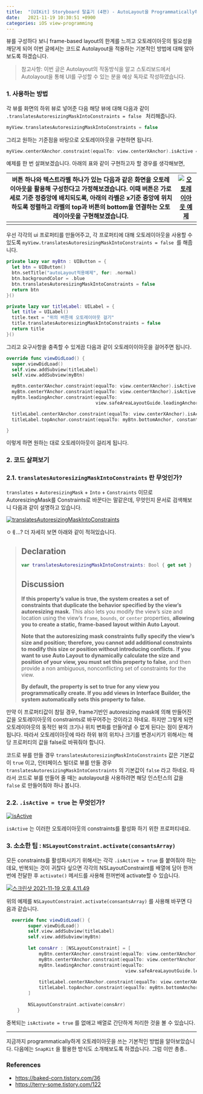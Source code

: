 ```yaml
---
title:  "[UIKit] Storyboard 탈출기 (4편) - AutoLayout을 Programmatically하게 적용하기"
date:   2021-11-19 10:30:51 +0900
categories: iOS view-programming
---
```




뷰를 구성하다 보니 frame-based layout의 한계를 느끼고 오토레이아웃의 필요성을 깨닫게 되어 이번 글에서는 코드로 Autolayout을 적용하는 기본적인 방법에 대해 알아보도록 하겠습니다.

> 참고사항: 이번 글은 Autolayout의 작동방식을 알고 스토리보드에서 Autolayout을 통해 UI를 구성할 수 있는 분을 예상 독자로 작성하였습니다.

### 1. 사용하는 방법

각 뷰를 화면의 하위 뷰로 넣어준 다음 해당 뷰에 대해 다음과 같이 `.translatesAutoresizingMaskIntoConstraints = false ` 처리해줍니다.

```swift
myView.translatesAutoresizingMaskIntoConstraints = false 
```

그리고 원하는 기준점을 바탕으로 오토레이아웃을 구현하면 됩니다.

```swift
myView.centerXAnchor.constraint(equalTo: view.centerXAnchor).isActive = true // x축 기준으로 화면 중앙에 오도록 함
```

예제를 한 번 살펴보겠습니다. 아래의 표와 같이 구현하고자 할 경우를 생각해보면,

| 버튼 하나와 텍스트라벨 하나가 있는 다음과 같은 화면을 오토레이아웃을 활용해 구성한다고 가정해보겠습니다. 이때 버튼은 가로세로 기준 정중앙에 배치되도록, 아래의 라벨은 x기준 중앙에 위치하도록 정렬하고 라벨의 top과 버튼의 bottom을 연결하는 오토레이아웃을 구현해보겠습니다. | [![오토레이아웃 예제](https://camo.githubusercontent.com/79274bf7ab1f25bde67c5d95e966151ae6d2070317b0789b7bb2f2f38dcd9d0a/68747470733a2f2f747661312e73696e61696d672e636e2f6c617267652f3030386933736b4e6779316777356b353475656e386a33306e7130716f3734742e6a7067)](https://camo.githubusercontent.com/79274bf7ab1f25bde67c5d95e966151ae6d2070317b0789b7bb2f2f38dcd9d0a/68747470733a2f2f747661312e73696e61696d672e636e2f6c617267652f3030386933736b4e6779316777356b353475656e386a33306e7130716f3734742e6a7067) |
| ------------------------------------------------------------ | ------------------------------------------------------------ |
|                                                              |                                                              |

우선 각각의 ui 프로퍼티를 만들어주고, 각 프로퍼티에 대해 오토레이아웃을 사용할 수 있도록 `myView.translatesAutoresizingMaskIntoConstraints = false `를 해줍니다.

```swift
private lazy var myBtn : UIButton = {
  let btn = UIButton()
  btn.setTitle("autoLayout적용예제", for: .normal)
  btn.backgroundColor = .blue
  btn.translatesAutoresizingMaskIntoConstraints = false
  return btn
}()

private lazy var titleLabel: UILabel = {
  let title = UILabel()
  title.text = "위의 버튼에 오토레이아웃 걸기"
  title.translatesAutoresizingMaskIntoConstraints = false
  return title
}()
```

그리고 요구사항을 충족할 수 있게끔 다음과 같이 오토레이이아웃을 걸어주면 됩니다.

```swift
override func viewDidLoad() {
  super.viewDidLoad()
  self.view.addSubview(titleLabel)
  self.view.addSubview(myBtn)

  myBtn.centerXAnchor.constraint(equalTo: view.centerXAnchor).isActive = true
  myBtn.centerYAnchor.constraint(equalTo: view.centerYAnchor).isActive = true
  myBtn.leadingAnchor.constraint(equalTo:
                                 view.safeAreaLayoutGuide.leadingAnchor, constant: 30.0).isActive = true

  titleLabel.centerXAnchor.constraint(equalTo: view.centerXAnchor).isActive = true
  titleLabel.topAnchor.constraint(equalTo: myBtn.bottomAnchor, constant: 20.0).isActive = true

}
```

이렇게 하면 원하는 대로 오토레이아웃이 걸리게 됩니다.

### 2. 코드 살펴보기

### 2.1. `translatesAutoresizingMaskIntoConstraints` 란 무엇인가?

`translates` + `AutoresizingMask` + `Into` + `Constraints` 이므로 AutoresizingMask를 Constraints로 바꾼다는 말같은데, 무엇인지 문서로 검색해보니 다음과 같이 설명하고 있습니다.

[![translatesAutoresizingMaskIntoConstraints](https://camo.githubusercontent.com/96682fa74e11c40b50a6f0ef07c623637bd363012e52055953a225fc082bba05/68747470733a2f2f747661312e73696e61696d672e636e2f6c617267652f3030386933736b4e677931677731673066717533636a333138363063736d79732e6a7067)](https://camo.githubusercontent.com/96682fa74e11c40b50a6f0ef07c623637bd363012e52055953a225fc082bba05/68747470733a2f2f747661312e73696e61696d672e636e2f6c617267652f3030386933736b4e677931677731673066717533636a333138363063736d79732e6a7067)

ㅇㅖ...? 더 자세히 보면 아래와 같이 적혀있습니다.

> ## Declaration
>
> ```swift
> var translatesAutoresizingMaskIntoConstraints: Bool { get set }
> ```
>
> ## Discussion
>
> **If this property’s value is true, the system creates a set of constraints that duplicate the behavior specified by the view’s autoresizing mask.** This also lets you modify the view’s size and location using the view’s `frame`, `bounds`, or `center` properties, **allowing you to create a static, frame-based layout within Auto Layout**.
>
> **Note that the autoresizing mask constraints fully specify the view’s size and position; therefore, you cannot add additional constraints to modify this size or position without introducing conflicts.** I**f you want to use Auto Layout to dynamically calculate the size and position of your view, you must set this property to false**, and then provide a non ambiguous, nonconflicting set of constraints for the view.
>
> **By default, the property is set to true for any view you programmatically create. If you add views in Interface Builder, the system automatically sets this property to false.**

만약 이 프로퍼티값이 참일 경우, frame기반인 autoresizing mask에 의해 만들어진 값을 오토레이아웃의 constraints로 바꾸어주는 것이라고 하네요. 하지만 그렇게 되면 오토레이아웃의 동적인 뷰의 크기나 위치 변화를 만들어낼 수 없게 된다는 점이 문제가 됩니다. 따라서 오토레이아웃에 따라 하위 뷰의 위치나 크기를 변경시키기 위해서는 해당 프로퍼티의 값을 false로 바꿔줘야 합니다.

코드로 뷰를 만들 경우 `translatesAutoresizingMaskIntoConstraints` 값은 기본값이 `true` 이고, 인터페이스 빌더로 뷰를 만들 경우 `translatesAutoresizingMaskIntoConstraints` 의 기본값이 `false` 라고 하네요. 따라서 코드로 뷰를 만들어 줄 때는 autolayout을 사용하려면 해당 인스턴스의 값을 `false` 로 만들어줘야 하나 봅니다.

### 2.2. `.isActive = true` 는 무엇인가?

[![isActive](https://camo.githubusercontent.com/cb1175a65dc3612b9175f5338f8103f26d32a9968fd64ea6314b6a4f3ae109f4/68747470733a2f2f747661312e73696e61696d672e636e2f6c617267652f3030386933736b4e67793167776b68336b3666356f6a3330656630337730736e2e6a7067)](https://camo.githubusercontent.com/cb1175a65dc3612b9175f5338f8103f26d32a9968fd64ea6314b6a4f3ae109f4/68747470733a2f2f747661312e73696e61696d672e636e2f6c617267652f3030386933736b4e67793167776b68336b3666356f6a3330656630337730736e2e6a7067)

`isActive` 는 이러한 오토레이아웃의 constraints를 활성화 하기 위한 프로퍼티네요.

### 3. 소소한 팁 : `NSLayoutConstraint.activate(consantsArray)`

모든 constraints를 활성화시키기 위해서는 각각 `.isActive = true` 를 붙여줘야 하는데요, 반복되는 것이 귀찮다 싶으면 각각의 NSLayoutConstraint를 배열에 담아 한꺼번에 전달한 후 `activate()` 메서드를 사용해 한꺼번에 activate할 수 있습니다.

[![스크린샷 2021-11-19 오후 4.11.49](https://camo.githubusercontent.com/9330524da6b5f86705839536baca8d546e7e74c009ae1057df5a1877544af269/68747470733a2f2f747661312e73696e61696d672e636e2f6c617267652f3030386933736b4e67793167776b683969703769646a33306d693039723074342e6a7067)](https://camo.githubusercontent.com/9330524da6b5f86705839536baca8d546e7e74c009ae1057df5a1877544af269/68747470733a2f2f747661312e73696e61696d672e636e2f6c617267652f3030386933736b4e67793167776b683969703769646a33306d693039723074342e6a7067)

위의 예제를 `NSLayoutConstraint.activate(consantsArray)` 를 사용해 바꾸면 다음과 같습니다.

```swift
  override func viewDidLoad() {
        super.viewDidLoad()
        self.view.addSubview(titleLabel)
        self.view.addSubview(myBtn)
        
        let consArr : [NSLayoutConstraint] = [
            myBtn.centerXAnchor.constraint(equalTo: view.centerXAnchor),
            myBtn.centerYAnchor.constraint(equalTo: view.centerYAnchor),
            myBtn.leadingAnchor.constraint(equalTo:
                                            view.safeAreaLayoutGuide.leadingAnchor, constant: 30.0),
            
            titleLabel.centerXAnchor.constraint(equalTo: view.centerXAnchor),
            titleLabel.topAnchor.constraint(equalTo: myBtn.bottomAnchor, constant: 20.0)
        ]
        
        NSLayoutConstraint.activate(consArr)
    }
```

중복되는 `isActivate = true` 를 없애고 배열로 간단하게 처리한 것을 볼 수 있습니다.

------

지금까지 programmatically하게 오토레이아웃을 쓰는 기본적인 방법을 알아보았습니다. 다음에는 `SnapKit` 을 활용한 방식도 소개해보도록 하겠습니다. 그럼 이만 총총..

### References

- https://baked-corn.tistory.com/36
- https://terry-some.tistory.com/122
